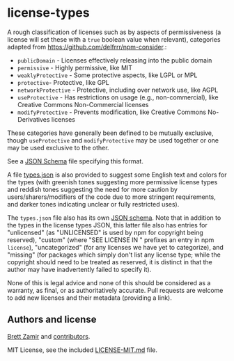 # license-types

A rough classification of licenses such as by aspects of permissiveness (a
license will set these with a `true` boolean value when relevant), categories
adapted from <https://github.com/delfrrr/npm-consider>.:

- `publicDomain` - Licenses effectively releasing into the public domain
- `permissive` - Highly permissive, like MIT
- `weaklyProtective` - Some protective aspects, like LGPL or MPL
- `protective`- Protective, like GPL
- `networkProtective` - Protective, including over network use, like AGPL
- `useProtective` - Has restrictions on usage (e.g., non-commercial), like
    Creative Commons Non-Commercial licenses
- `modifyProtective` - Prevents modification, like Creative Commons
    No-Derivatives licenses

These categories have generally been defined to be mutually exclusive, though
`useProtective` and `modifyProtective` may be used together or one may be used
exclusive to the other.

See a [JSON Schema](./schema.json) file specifying this format.

A file [types.json](./typeson.json) is also provided to suggest some English
text and colors for the types (with greenish tones suggesting more permissive
license types and reddish tones suggesting the need for more caution by
users/sharers/modifiers of the code due to more stringent requirements, and
darker tones indicating unclear or fully restricted uses).

The `types.json` file also has its own [JSON schema](./types-schema.json).
Note that in addition to the types in the license types JSON, this latter file
also has entries for "unlicensed" (as "UNLICENSED" is used by npm for
copyright being reserved), "custom" (where "SEE LICENSE IN " prefixes an
entry in npm `license`), "uncategorized" (for any licenses we have yet to
categorize), and "missing" (for packages which simply don't list any license
type; while the copyright should need to be treated as reserved, it is distinct
in that the author may have inadvertently failed to specify it).

None of this is legal advice and none of this should be considered as a
warranty, as final, or as authoritatively accurate. Pull requests are welcome
to add new licenses and their metadata (providing a link).

## Authors and license

[Brett Zamir](http://brett-zamir.me/) and [contributors](https://github.com/brettz9/brettz9/license-types/graphs/contributors).

MIT License, see the included [LICENSE-MIT.md](LICENSE-MIT.md) file.
